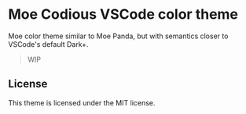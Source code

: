 # Moe Codious VSCode color theme

Moe color theme similar to Moe Panda, but with semantics closer to VSCode's default Dark+.

> WIP

## License

This theme is licensed under the MIT license.
